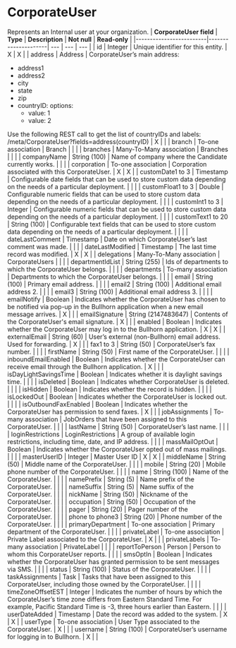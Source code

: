 # CorporateUser
Represents an Internal user at your organization.
| **CorporateUser field** | **Type** | **Description** | **Not null** | **Read-only** |
|-------------------------|---------------------| --- | --- | --- |
| id | Integer | Unique identifier for this entity. | X | X |
| address | Address | CorporateUser’s main address:<ul><li>address1</li><li>address2</li><li>city</li><li>state</li><li>zip</li><li>countryID: options:<ul><li>value: 1</li><li>value: 2</li></ul></ul>Use the following REST call to get the list of countryIDs and labels:<br>/meta/CorporateUser?fields=address(countryID) | X | |
| branch | To-one association | Branch | | |
| branches | Many-To-Many association | Branches | | |
| companyName | String (100) | Name of company where the Candidate currently works. | | |
| corporation | To-one association | Corporation associated with this CorporateUser. | X | X |
| customDate1 to 3 | Timestamp | Configurable date fields that can be used to store custom data depending on the needs of a particular deployment. | | |
| customFloat1 to 3 | Double | Configurable numeric fields that can be used to store custom data depending on the needs of a particular deployment. | | |
| customInt1 to 3 | Integer | Configurable numeric fields that can be used to store custom data depending on the needs of a particular deployment. | | |
| customText1 to 20 | String (100) | Configurable text fields that can be used to store custom data depending on the needs of a particular deployment. | | |
| dateLastComment | Timestamp | Date on which CorporateUser’s last comment was made. | | |
| dateLastModified | Timestamp | The last time record was modified. | X | X |
| delegations | Many-To-Many association | CorporateUsers | | |
| departmentIdList | String (255) | Ids of departments to which the CorporateUser belongs. | | |
| departments | To-many association | Departments to which the CorporateUser belongs. | | |
| email | String (100) | Primary email address. | | |
| email2 | String (100) | Additional email address 2. | | |
| email3 | String (100) | Additional email address 3. | | |
| emailNotify | Boolean | Indicates whether the CorporateUser has chosen to be notified via pop-up in the Bullhorn application when a new email message arrives. | X | |
| emailSignature | String (2147483647) | Contents of the CorporateUser's email signature. | X | |
| enabled | Boolean | Indicates whether the CorporateUser may log in to the Bullhorn application. | X | X |
| externalEmail | String (60) | User’s external (non-Bullhorn) email address. Used for forwarding. | X | |
| fax1 to 3 | String (50) | CorporateUser’s fax number. | | |
| firstName | String (50) | First name of the CorporateUser. | | |
| inboundEmailEnabled | Boolean | Indicates whether the CorporateUser can receive email through the Bullhorn application. | X | |
| isDayLightSavingsTime | Boolean | Indicates whether it is daylight savings time. | | |
| isDeleted | Boolean | Indicates whether CorporateUser is deleted. | | |
| isHidden | Boolean | Indicates whether the record is hidden. | | |
| isLockedOut | Boolean | Indicates whether the CorporateUser is locked out. | | |
| isOutboundFaxEnabled | Boolean | Indicates whether the CorporateUser has permission to send faxes. | X | |
| jobAssignments | To-many association | JobOrders that have been assigned to this CorporateUser. | | |
| lastName | String (50) | CorporateUser’s last name. | | |
| loginRestrictions | LoginRestrictions | A group of available login restrictions, including time, date, and IP address. | | |
| massMailOptOut | Boolean | Indicates whether the CorporateUser opted out of mass mailings. | | |
| masterUserID | Integer | Master User ID | X | X |
| middleName | String (50) | Middle name of the CorporateUser. | | |
| mobile | String (20) | Mobile phone number of the CorporateUser. | | |
| name | String (100) | Name of the CorporateUser. | | |
| namePrefix | String (5) | Name prefix of the CorporateUser. | | |
| nameSuffix | String (5) | Name suffix of the CorporateUser. | | |
| nickName | String (50) | Nickname of the CorporateUser. | | |
| occupation | String (50) | Occupation of the CorporateUser. | | |
| pager | String (20) | Pager number of the CorporateUser. | | |
| phone to phone3 | String (20) | Phone number of the CorporateUser. | | |
| primaryDepartment | To-one association | Primary department of the CorporateUser. | | |
| privateLabel | To-one association | Private Label associated to the CorporateUser. | X | |
| privateLabels | To-many association | PrivateLabel | | |
| reportToPerson | Person | Person to whom this CorporateUser reports. | | |
| smsOptIn | Boolean | Indicates whether the CorporateUser has granted permission to be sent messages via SMS. | | |
| status | String (100) | Status of the CorporateUser. | | |
| taskAssignments | Task | Tasks that have been assigned to this CorporateUser, including those owned by the CorporateUser. | | |
| timeZoneOffsetEST | Integer | Indicates the number of hours by which the CorporateUser’s time zone differs from Eastern Standard Time. For example, Pacific Standard Time is -3, three hours earlier than Eastern. | | |
| userDateAdded | Timestamp | Date the record was added to the system. | X | X |
| userType | To-one association | User Type associated to the CorporateUser. | X | |
| username | String (100) | CorporateUser’s username for logging in to Bullhorn. | X | |